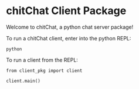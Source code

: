 # chitChat Client Package

Welcome to chitChat, a python chat server package!

To run a chitChat client, enter into the python REPL:

`python`

To run a client from the REPL:

`from client_pkg import client`

`client.main()`